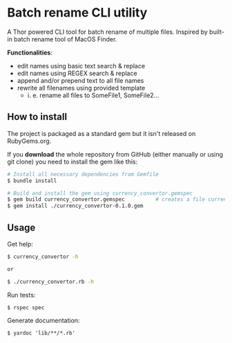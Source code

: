 # Batch rename CLI utility

A Thor powered CLI tool for batch rename of multiple files. Inspired by built-in batch rename tool of MacOS Finder.

**Functionalities**:
  - edit names using basic text search & replace
  - edit names using REGEX search & replace
  - append and/or prepend text to all file names
  - rewrite all filenames using provided template
    - i. e. rename all files to SomeFile1, SomeFile2...
    
## How to install

The project is packaged as a standard gem but it isn't released on RubyGems.org.

If you **download** the whole repository from GitHub (either manually or using git clone) you need to install the gem like this:

```bash
# Install all necessary dependencies from Gemfile
$ bundle install

# Build and install the gem using currency_convertor.gemspec
$ gem build currency_convertor.gemspec          # creates a file currency_convertor-<version>.gem which is used to install the gem
$ gem install ./currency_convertor-0.1.0.gem
```

## Usage

Get help:
```bash
$ currency_convertor -h

or

$ ./currency_convertor.rb -h
```

Run tests:
```
$ rspec spec
```

Generate documentation:
```
$ yardoc 'lib/**/*.rb'
```
